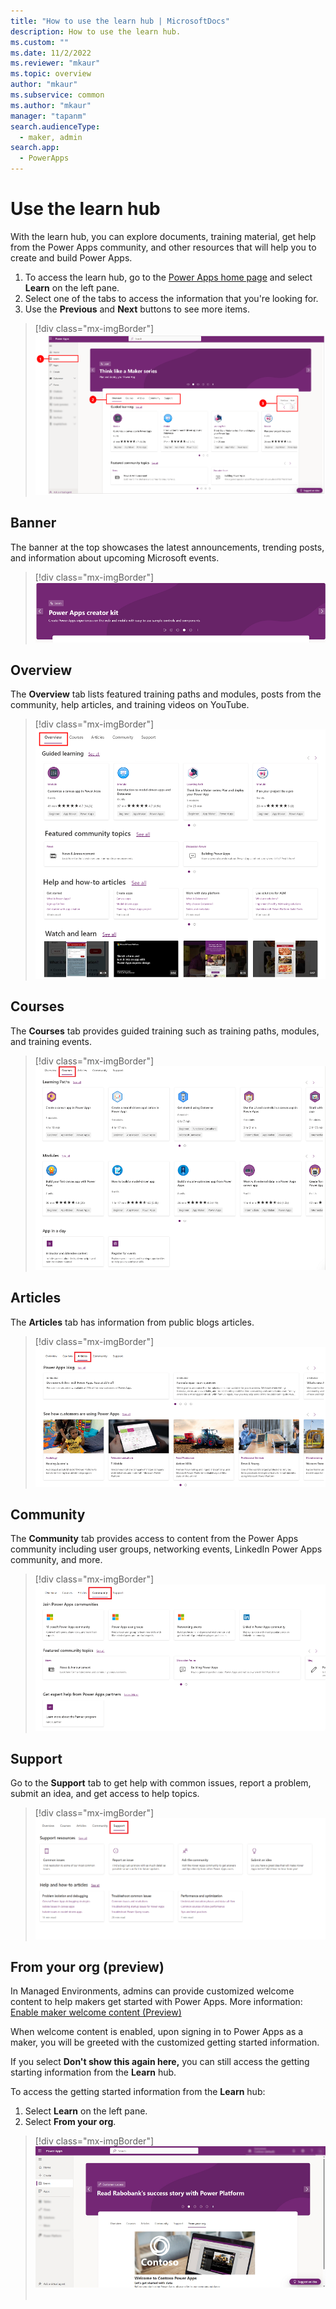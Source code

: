 ```yaml
---
title: "How to use the learn hub | MicrosoftDocs"
description: How to use the learn hub. 
ms.custom: ""
ms.date: 11/2/2022
ms.reviewer: "mkaur"
ms.topic: overview
author: "mkaur"
ms.subservice: common
ms.author: "mkaur"
manager: "tapanm"
search.audienceType: 
  - maker, admin
search.app: 
  - PowerApps
---
```


# Use the learn hub

With the learn hub, you can explore documents, training material, get help from the Power Apps community, and other resources that will help you to create and build Power Apps.

1. To access the learn hub, go to the [Power Apps home page](https://make.powerapps.com) and select **Learn** on the left pane. 
2. Select one of the tabs to access the information that you're looking for.
3. Use the **Previous** and **Next** buttons to see more items. 

> [!div class="mx-imgBorder"] 
> ![How to use the learning hub.](media/learn/learn-hub.png "How to use the learning hub") 


## Banner

The banner at the top showcases the latest announcements, trending posts, and information about upcoming Microsoft events. 

> [!div class="mx-imgBorder"] 
> ![Banner for the learning hub.](media/learn/learn-banner.png "Banner for learning hub") 

## Overview

The **Overview** tab lists featured training paths and modules, posts from the community, help articles, and training videos on YouTube.

> [!div class="mx-imgBorder"] 
> ![Overview tab.](media/learn/overview-tab.png "Overview tab") 

## Courses

The **Courses** tab provides guided training such as training paths, modules, and training events.

> [!div class="mx-imgBorder"] 
> ![Courses tab.](media/learn/learn-courses.png "Courses tab") 

## Articles

The **Articles** tab has information from public blogs articles.

> [!div class="mx-imgBorder"] 
> ![Articles tab.](media/learn/learn-articles.png "Articles tab") 


## Community

The **Community** tab provides access to content from the Power Apps community including user groups, networking events, LinkedIn Power Apps community, and more. 

> [!div class="mx-imgBorder"] 
> ![Community tab.](media/learn/learn-community.png "Community tab") 

## Support

Go to the **Support** tab to get help with common issues, report a problem, submit an idea, and get access to help topics.

> [!div class="mx-imgBorder"] 
> ![Support tab.](media/learn/learn-support.png "Support tab") 

## From your org (preview)

In Managed Environments, admins can provide customized welcome content to help makers get started with Power Apps. More information: [Enable maker welcome content (Preview)](/power-platform/admin/welcome-content)

When welcome content is enabled, upon signing in to Power Apps as a maker, you will be greeted with the customized getting started information.

If you select **Don't show this again here,** you can still access the getting starting information from the **Learn** hub.

To access the getting started information from the **Learn** hub:

1. Select **Learn** on the left pane.
2. Select **From your org**.
  
  > [!div class="mx-imgBorder"] 
  > ![Maker welcome screen.](media/learn/maker-welcome-4.png "Maker welcome screen") 
 

 

